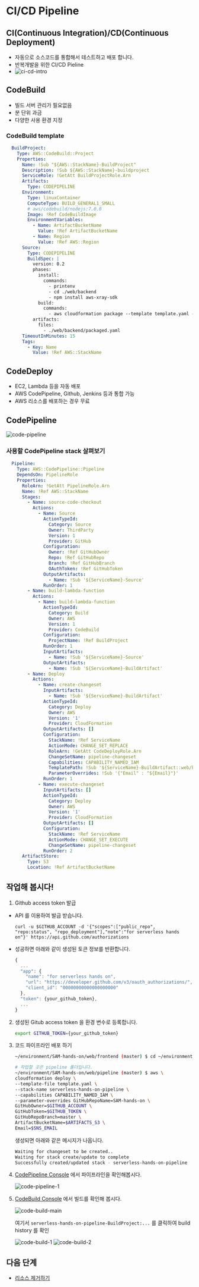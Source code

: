 # CI/CD Pipeline

## CI(Continuous Integration)/CD(Continuous Deployment)
  - 자동으로 소스코드를 통합해서 테스트하고 배포 합니다.
  - 반복개발을 위한 CI/CD Pieline
  - ![ci-cd-intro](images/CI-CD-intro.png)

## CodeBuild
  - 빌드 서버 관리가 필요없음
  - 분 단위 과금
  - 다양한 사용 환경 지정

### CodeBuild template

```yaml
  BuildProject:
    Type: AWS::CodeBuild::Project
    Properties:
      Name: !Sub "${AWS::StackName}-BuildProject"
      Description: !Sub ${AWS::StackName}-buildproject
      ServiceRole: !GetAtt BuildProjectRole.Arn
      Artifacts:
        Type: CODEPIPELINE
      Environment:
        Type: linuxContainer
        ComputeType: BUILD_GENERAL1_SMALL
        # aws/codebuild/nodejs:7.0.0
        Image: !Ref CodeBuildImage
        EnvironmentVariables:
          - Name: ArtifactBucketName
            Value: !Ref ArtifactBucketName
          - Name: Region
            Value: !Ref AWS::Region
      Source:
        Type: CODEPIPELINE
        BuildSpec: |
          version: 0.2
          phases:
            install:
              commands:
                - printenv
                - cd ./web/backend
                - npm install aws-xray-sdk
            build:
              commands:
                - aws cloudformation package --template template.yaml --s3-bucket ${ArtifactBucketName} --output-template packaged.yaml --region=${Region}
          artifacts: 
            files:
              - ./web/backend/packaged.yaml
      TimeoutInMinutes: 15
      Tags:
        - Key: Name
          Value: !Ref AWS::StackName    
```

## CodeDeploy
- EC2, Lambda 등을 자동 배포
- AWS CodePipeline, Github, Jenkins 등과 통합 가능
- AWS 리소스를 배포하는 경우 무료

## CodePipeline
![code-pipeline](images/code-pipeline-summary.png)

### 사용할 CodePipeline stack 살펴보기
```yaml
  Pipeline:
    Type: AWS::CodePipeline::Pipeline
    DependsOn: PipelineRole
    Properties:
      RoleArn: !GetAtt PipelineRole.Arn
      Name: !Ref AWS::StackName
      Stages:
        - Name: source-code-checkout
          Actions:
            - Name: Source
              ActionTypeId:
                Category: Source
                Owner: ThirdParty
                Version: 1
                Provider: GitHub
              Configuration:
                Owner: !Ref GitHubOwner
                Repo: !Ref GitHubRepo
                Branch: !Ref GitHubBranch
                OAuthToken: !Ref GitHubToken
              OutputArtifacts:
                - Name: !Sub '${ServiceName}-Source'
              RunOrder: 1
        - Name: build-lambda-function
          Actions:
            - Name: build-lambda-function
              ActionTypeId:
                Category: Build
                Owner: AWS
                Version: 1
                Provider: CodeBuild
              Configuration:
                ProjectName: !Ref BuildProject
              RunOrder: 1
              InputArtifacts:
                - Name: !Sub '${ServiceName}-Source'
              OutputArtifacts:
                - Name: !Sub '${ServiceName}-BuildArtifact'
        - Name: Deploy
          Actions:
            - Name: create-changeset
              InputArtifacts:
                - Name: !Sub '${ServiceName}-BuildArtifact'
              ActionTypeId:
                Category: Deploy
                Owner: AWS
                Version: '1'
                Provider: CloudFormation
              OutputArtifacts: []
              Configuration:
                StackName: !Ref ServiceName
                ActionMode: CHANGE_SET_REPLACE
                RoleArn: !GetAtt CodeDeployRole.Arn
                ChangeSetName: pipeline-changeset
                Capabilities: CAPABILITY_NAMED_IAM
                TemplatePath: !Sub '${ServiceName}-BuildArtifact::web/backend/${PackagedFile}'
                ParameterOverrides: !Sub '{"Email" : "${Email}"}'
              RunOrder: 1
            - Name: execute-changeset
              InputArtifacts: []
              ActionTypeId:
                Category: Deploy
                Owner: AWS
                Version: '1'
                Provider: CloudFormation
              OutputArtifacts: []
              Configuration:
                StackName: !Ref ServiceName
                ActionMode: CHANGE_SET_EXECUTE
                ChangeSetName: pipeline-changeset
              RunOrder: 2
      ArtifactStore:
        Type: S3
        Location: !Ref ArtifactBucketName
```

## 작업해 봅시다!

1. Github access token 발급

- API 를 이용하여 발급 받습니다.
  ```
  curl -u $GITHUB_ACCOUNT -d '{"scopes":["public_repo", "repo:status", "repo_deployment"],"note":"for serverless hands on"}' https://api.github.com/authorizations
  ```
  
- 성공하면 아래와 같이 생성된 토큰 정보를 반환합니다.
    ```javascript
    {
      ...
      "app": {
        "name": "for serverless hands on",
        "url": "https://developer.github.com/v3/oauth_authorizations/",
        "client_id": "00000000000000000000"
      },
      "token": {your_github_token},
      ...
    }
    ```

2. 생성된 Gitub access token 을 환경 변수로 등록합니다.

    ```bash
    export GITHUB_TOKEN={your_github_token}
    ```

3. 코드 파이프라인 배포 하기

    ```bash
    ~/environment/SAM-hands-on/web/frontend (master) $ cd ~/environment/SAM-hands-on/web/pipeline

    # 작업할 곳은 pipeline 폴더입니다.
    ~/environment/SAM-hands-on/web/pipeline (master) $ aws \
    cloudformation deploy \
    --template-file template.yaml \
    --stack-name serverless-hands-on-pipeline \
    --capabilities CAPABILITY_NAMED_IAM \
    --parameter-overrides GitHubRepoName=SAM-hands-on \
    GitHubOwner=$GITHUB_ACCOUNT \
    GitHubToken=$GITHUB_TOKEN \
    GitHubRepoBranch=master \
    ArtifactBucketName=$ARTIFACTS_S3 \
    Email=$SNS_EMAIL
    ```

    생성되면 아래와 같은 메시지가 나옵니다.
    ```bash
    Waiting for changeset to be created..
    Waiting for stack create/update to complete
    Successfully created/updated stack - serverless-hands-on-pipeline
    ```

4. [CodePipeline Console](https://console.aws.amazon.com/codepipeline/home?region=ap-southeast-1#/view/serverless-hands-on-pipeline) 에서 파이프라인을 확인해봅시다.

    ![code-pipeline-1](images/code-pipeline-1.png)

5. [CodeBuild Console](https://console.aws.amazon.com/codebuild/home?region=ap-southeast-1#/projects/serverless-hands-on-pipeline-BuildProject/view) 에서 빌드를 확인해 봅시다.

    ![code-build-main](images/code-build-main.png)
    
    여기서 `serverless-hands-on-pipeline-BuildProject:...` 를 클릭하여 build history 를 확인

    ![code-build-1](images/code-build-1.png)
    ![code-build-2](images/code-build-2.png)


## 다음 단계
- [리소스 제거하기](../../clean)


